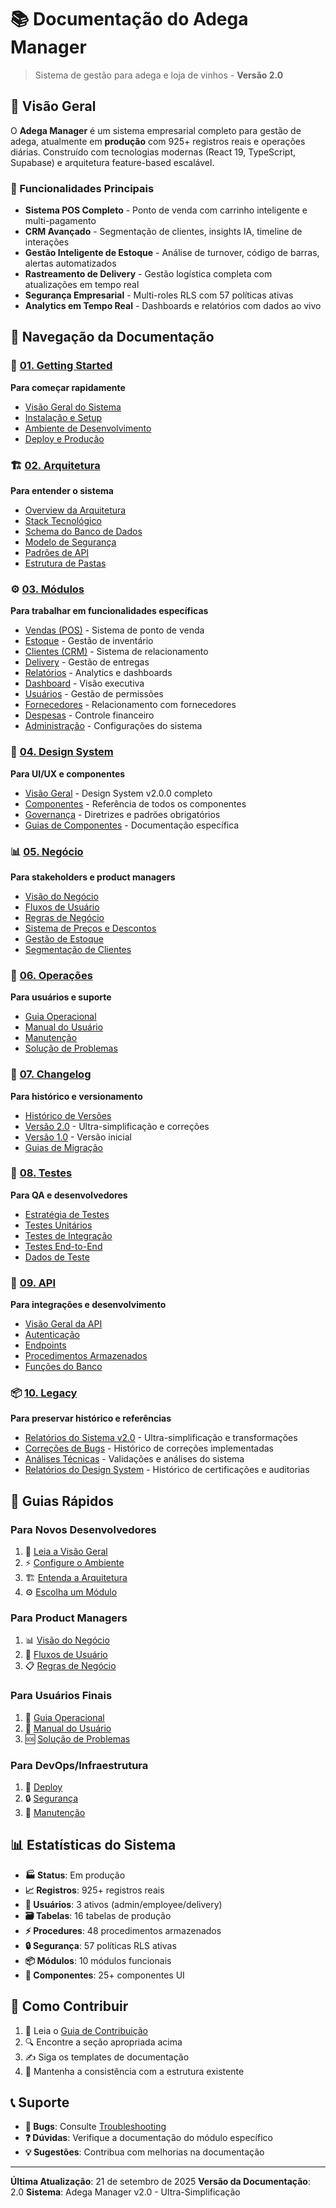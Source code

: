 # 📚 Documentação do Adega Manager

> Sistema de gestão para adega e loja de vinhos - **Versão 2.0**

## 🎯 Visão Geral

O **Adega Manager** é um sistema empresarial completo para gestão de adega, atualmente em **produção** com 925+ registros reais e operações diárias. Construído com tecnologias modernas (React 19, TypeScript, Supabase) e arquitetura feature-based escalável.

### 🚀 Funcionalidades Principais
- **Sistema POS Completo** - Ponto de venda com carrinho inteligente e multi-pagamento
- **CRM Avançado** - Segmentação de clientes, insights IA, timeline de interações
- **Gestão Inteligente de Estoque** - Análise de turnover, código de barras, alertas automatizados
- **Rastreamento de Delivery** - Gestão logística completa com atualizações em tempo real
- **Segurança Empresarial** - Multi-roles RLS com 57 políticas ativas
- **Analytics em Tempo Real** - Dashboards e relatórios com dados ao vivo

## 📖 Navegação da Documentação

### 🏁 [01. Getting Started](./01-getting-started/)
**Para começar rapidamente**
- [Visão Geral do Sistema](./01-getting-started/README.md)
- [Instalação e Setup](./01-getting-started/installation.md)
- [Ambiente de Desenvolvimento](./01-getting-started/development.md)
- [Deploy e Produção](./01-getting-started/deployment.md)

### 🏗️ [02. Arquitetura](./02-architecture/)
**Para entender o sistema**
- [Overview da Arquitetura](./02-architecture/README.md)
- [Stack Tecnológico](./02-architecture/technology-stack.md)
- [Schema do Banco de Dados](./02-architecture/database-schema.md)
- [Modelo de Segurança](./02-architecture/security-model.md)
- [Padrões de API](./02-architecture/api-patterns.md)
- [Estrutura de Pastas](./02-architecture/folder-structure.md)

### ⚙️ [03. Módulos](./03-modules/)
**Para trabalhar em funcionalidades específicas**
- [Vendas (POS)](./03-modules/sales/) - Sistema de ponto de venda
- [Estoque](./03-modules/inventory/) - Gestão de inventário
- [Clientes (CRM)](./03-modules/customers/) - Sistema de relacionamento
- [Delivery](./03-modules/delivery/) - Gestão de entregas
- [Relatórios](./03-modules/reports/) - Analytics e dashboards
- [Dashboard](./03-modules/dashboard/) - Visão executiva
- [Usuários](./03-modules/users/) - Gestão de permissões
- [Fornecedores](./03-modules/suppliers/) - Relacionamento com fornecedores
- [Despesas](./03-modules/expenses/) - Controle financeiro
- [Administração](./03-modules/admin/) - Configurações do sistema

### 🎨 [04. Design System](./04-design-system/)
**Para UI/UX e componentes**
- [Visão Geral](./04-design-system/README.md) - Design System v2.0.0 completo
- [Componentes](./04-design-system/components.md) - Referência de todos os componentes
- [Governança](./04-design-system/governance.md) - Diretrizes e padrões obrigatórios
- [Guias de Componentes](./04-design-system/component-guides/) - Documentação específica

### 📊 [05. Negócio](./05-business/)
**Para stakeholders e product managers**
- [Visão do Negócio](./05-business/README.md)
- [Fluxos de Usuário](./05-business/user-flows.md)
- [Regras de Negócio](./05-business/business-rules.md)
- [Sistema de Preços e Descontos](./05-business/pricing-discounts.md)
- [Gestão de Estoque](./05-business/inventory-management.md)
- [Segmentação de Clientes](./05-business/customer-segmentation.md)

### 🔧 [06. Operações](./06-operations/)
**Para usuários e suporte**
- [Guia Operacional](./06-operations/README.md)
- [Manual do Usuário](./06-operations/user-manual/)
- [Manutenção](./06-operations/maintenance/)
- [Solução de Problemas](./06-operations/troubleshooting/)

### 📝 [07. Changelog](./07-changelog/)
**Para histórico e versionamento**
- [Histórico de Versões](./07-changelog/README.md)
- [Versão 2.0](./07-changelog/v2.0/) - Ultra-simplificação e correções
- [Versão 1.0](./07-changelog/v1.0/) - Versão inicial
- [Guias de Migração](./07-changelog/migration-guides/)

### 🧪 [08. Testes](./08-testing/)
**Para QA e desenvolvedores**
- [Estratégia de Testes](./08-testing/README.md)
- [Testes Unitários](./08-testing/unit-testing.md)
- [Testes de Integração](./08-testing/integration-testing.md)
- [Testes End-to-End](./08-testing/e2e-testing.md)
- [Dados de Teste](./08-testing/test-data.md)

### 🔌 [09. API](./09-api/)
**Para integrações e desenvolvimento**
- [Visão Geral da API](./09-api/README.md)
- [Autenticação](./09-api/authentication.md)
- [Endpoints](./09-api/endpoints/)
- [Procedimentos Armazenados](./09-api/stored-procedures.md)
- [Funções do Banco](./09-api/database-functions.md)

### 📦 [10. Legacy](./10-legacy/)
**Para preservar histórico e referências**
- [Relatórios do Sistema v2.0](./10-legacy/system-reports/) - Ultra-simplificação e transformações
- [Correções de Bugs](./10-legacy/bug-fixes/) - Histórico de correções implementadas
- [Análises Técnicas](./10-legacy/system-analysis/) - Validações e análises do sistema
- [Relatórios do Design System](./10-legacy/design-system-reports/) - Histórico de certificações e auditorias

## 🎯 Guias Rápidos

### Para Novos Desenvolvedores
1. 📖 [Leia a Visão Geral](./01-getting-started/README.md)
2. ⚡ [Configure o Ambiente](./01-getting-started/development.md)
3. 🏗️ [Entenda a Arquitetura](./02-architecture/README.md)
4. ⚙️ [Escolha um Módulo](./03-modules/README.md)

### Para Product Managers
1. 📊 [Visão do Negócio](./05-business/README.md)
2. 👥 [Fluxos de Usuário](./05-business/user-flows.md)
3. 📋 [Regras de Negócio](./05-business/business-rules.md)

### Para Usuários Finais
1. 🔧 [Guia Operacional](./06-operations/README.md)
2. 📖 [Manual do Usuário](./06-operations/user-manual/)
3. 🆘 [Solução de Problemas](./06-operations/troubleshooting/)

### Para DevOps/Infraestrutura
1. 🚀 [Deploy](./01-getting-started/deployment.md)
2. 🔒 [Segurança](./02-architecture/security-model.md)
3. 🔧 [Manutenção](./06-operations/maintenance/)

## 📊 Estatísticas do Sistema

- **🏭 Status**: Em produção
- **📈 Registros**: 925+ registros reais
- **👥 Usuários**: 3 ativos (admin/employee/delivery)
- **🗃️ Tabelas**: 16 tabelas de produção
- **⚡ Procedures**: 48 procedimentos armazenados
- **🔒 Segurança**: 57 políticas RLS ativas
- **📦 Módulos**: 10 módulos funcionais
- **🎨 Componentes**: 25+ componentes UI

## 🤝 Como Contribuir

1. 📖 Leia o [Guia de Contribuição](./CONTRIBUTING.md)
2. 🔍 Encontre a seção apropriada acima
3. ✍️ Siga os templates de documentação
4. 📝 Mantenha a consistência com a estrutura existente

## 📞 Suporte

- **🐛 Bugs**: Consulte [Troubleshooting](./06-operations/troubleshooting/)
- **❓ Dúvidas**: Verifique a documentação do módulo específico
- **💡 Sugestões**: Contribua com melhorias na documentação

---

**Última Atualização**: 21 de setembro de 2025
**Versão da Documentação**: 2.0
**Sistema**: Adega Manager v2.0 - Ultra-Simplificação